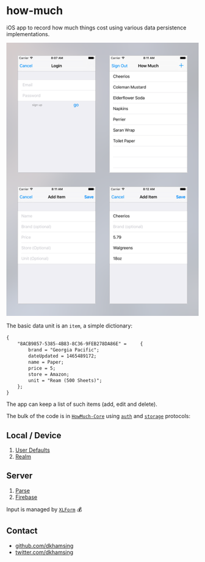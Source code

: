 # how-much

iOS app to record how much things cost using various data persistence implementations.

![](Assets/screens.png)

The basic data unit is an `item`, a simple dictionary:

```objc
{
    "8ACB9857-5385-4B83-8C36-9FEB278DA86E" =     {
        brand = "Georgia Pacific";
        dateUpdated = 1465489172;
        name = Paper;
        price = 5;
        store = Amazon;
        unit = "Ream (500 Sheets)";
    };
}
```

The app can keep a list of such items (add, edit and delete).

The bulk of the code is in [`HowMuch-Core`](HowMuch-Core) using [`auth`](https://github.com/dkhamsing/DKAuthenticationViewController/blob/master/DKAuthenticationViewController/DKAuthenticationProtocol.h) and [`storage`](HowMuch-Core/StorageProtocol.h) protocols:

## Local / Device
1. [User Defaults](HowMuch-UserDefaults/)
2. [Realm](HowMuch-Realm/)

## Server
1. [Parse](HowMuch-Parse/)
2. [Firebase](HowMuch-Firebase/)

Input is managed by [`XLForm`](https://github.com/xmartlabs/XLForm) :moneybag:

## Contact

- [github.com/dkhamsing](https://github.com/dkhamsing)
- [twitter.com/dkhamsing](https://twitter.com/dkhamsing)
